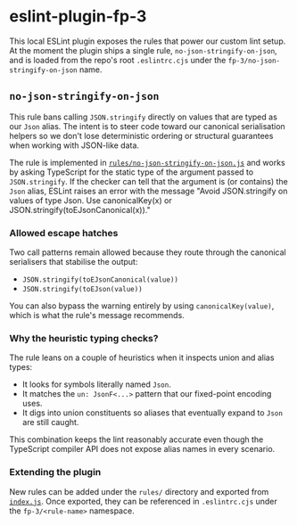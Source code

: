 # eslint-plugin-fp-3

This local ESLint plugin exposes the rules that power our custom lint setup.
At the moment the plugin ships a single rule, `no-json-stringify-on-json`, and
is loaded from the repo's root `.eslintrc.cjs` under the `fp-3/no-json-stringify-on-json`
name.

## `no-json-stringify-on-json`

This rule bans calling `JSON.stringify` directly on values that are typed as our
`Json` alias. The intent is to steer code toward our canonical serialisation
helpers so we don't lose deterministic ordering or structural guarantees when
working with JSON-like data.

The rule is implemented in [`rules/no-json-stringify-on-json.js`](rules/no-json-stringify-on-json.js)
and works by asking TypeScript for the static type of the argument passed to
`JSON.stringify`. If the checker can tell that the argument is (or contains)
the `Json` alias, ESLint raises an error with the message "Avoid JSON.stringify
on values of type Json. Use canonicalKey(x) or JSON.stringify(toEJsonCanonical(x))."

### Allowed escape hatches

Two call patterns remain allowed because they route through the canonical
serialisers that stabilise the output:

- `JSON.stringify(toEJsonCanonical(value))`
- `JSON.stringify(toEJson(value))`

You can also bypass the warning entirely by using `canonicalKey(value)`, which
is what the rule's message recommends.

### Why the heuristic typing checks?

The rule leans on a couple of heuristics when it inspects union and alias types:

- It looks for symbols literally named `Json`.
- It matches the `un: JsonF<...>` pattern that our fixed-point encoding uses.
- It digs into union constituents so aliases that eventually expand to `Json`
  are still caught.

This combination keeps the lint reasonably accurate even though the TypeScript
compiler API does not expose alias names in every scenario.

### Extending the plugin

New rules can be added under the `rules/` directory and exported from
[`index.js`](index.js). Once exported, they can be referenced in `.eslintrc.cjs`
under the `fp-3/<rule-name>` namespace.
